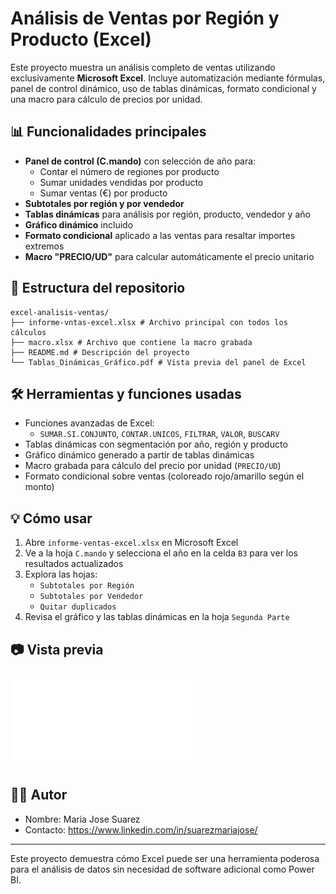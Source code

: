 # Análisis de Ventas por Región y Producto (Excel)

Este proyecto muestra un análisis completo de ventas utilizando exclusivamente **Microsoft Excel**. Incluye automatización mediante fórmulas, panel de control dinámico, uso de tablas dinámicas, formato condicional y una macro para cálculo de precios por unidad.

## 📊 Funcionalidades principales

- **Panel de control (C.mando)** con selección de año para:
  - Contar el número de regiones por producto
  - Sumar unidades vendidas por producto
  - Sumar ventas (€) por producto
- **Subtotales por región y por vendedor**
- **Tablas dinámicas** para análisis por región, producto, vendedor y año
- **Gráfico dinámico** incluido
- **Formato condicional** aplicado a las ventas para resaltar importes extremos
- **Macro "PRECIO/UD"** para calcular automáticamente el precio unitario

## 📁 Estructura del repositorio

```
excel-analisis-ventas/
├── informe-vntas-excel.xlsx # Archivo principal con todos los cálculos
├── macro.xlsx # Archivo que contiene la macro grabada
├── README.md # Descripción del proyecto
└── Tablas_Dinámicas_Gráfico.pdf # Vista previa del panel de Excel
```

## 🛠 Herramientas y funciones usadas

- Funciones avanzadas de Excel:
  - `SUMAR.SI.CONJUNTO`, `CONTAR.UNICOS`, `FILTRAR`, `VALOR`, `BUSCARV`
- Tablas dinámicas con segmentación por año, región y producto
- Gráfico dinámico generado a partir de tablas dinámicas
- Macro grabada para cálculo del precio por unidad (`PRECIO/UD`)
- Formato condicional sobre ventas (coloreado rojo/amarillo según el monto)

## 💡 Cómo usar

1. Abre `informe-ventas-excel.xlsx` en Microsoft Excel
2. Ve a la hoja `C.mando` y selecciona el año en la celda `B3` para ver los resultados actualizados
3. Explora las hojas:
   - `Subtotales por Región`
   - `Subtotales por Vendedor`
   - `Quitar duplicados`
4. Revisa el gráfico y las tablas dinámicas en la hoja `Segunda Parte`

## 📷 Vista previa

![Vista previa del panel](Tablas_Dinámicas_Gráfico.pdf)

## 🧑‍💻 Autor

- Nombre: Maria Jose Suarez
- Contacto: https://www.linkedin.com/in/suarezmariajose/

---

Este proyecto demuestra cómo Excel puede ser una herramienta poderosa para el análisis de datos sin necesidad de software adicional como Power BI.
